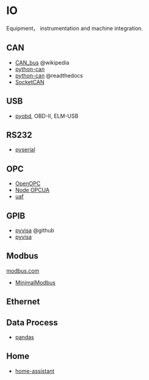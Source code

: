 

# IO

Equipment， instrumentation and machine integration.

## CAN

- [CAN_bus](http://en.wikipedia.org/wiki/CAN_bus) @wikipedia
- [python-can](https://bitbucket.org/hardbyte/python-can)
- [python-can](https://python-can.readthedocs.org/en/latest/) @readthedocs
- [SocketCAN](https://en.wikipedia.org/wiki/SocketCAN)

## USB

- [pyobd](http://www.obdtester.com/pyobd), OBD-II, ELM-USB

## RS232

- [pyserial](http://pyserial.sourceforge.net/)

## OPC

- [OpenOPC](http://openopc.sourceforge.net/)
- [Node OPCUA](https://github.com/node-opcua/node-opcua)
- [uaf](https://github.com/uaf/uaf)


## GPIB
- [pyvisa](https://github.com/hgrecco/pyvisa) @github
- [pyvisa](http://pyvisa.readthedocs.org/)


## Modbus

[modbus.com](http://www.modbus.com/)

- [MinimalModbus](https://pypi.python.org/pypi/MinimalModbus/)

## Ethernet


## Data Process

- [pandas](https://github.com/pydata/pandas)

## Home

- [home-assistant](https://github.com/balloob/home-assistant)